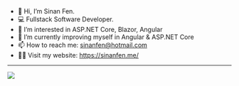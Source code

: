 
<!---

sinanfen/sinanfen is a ✨ special ✨ repository because its `README.md` (this file) appears on your GitHub profile.
You can click the Preview link to take a look at your changes.
--->
##
- 👋 Hi, I’m Sinan Fen.
- 💻 Fullstack Software Developer.
- 👀 I’m interested in ASP.NET Core, Blazor, Angular
- 🌱 I’m currently improving myself in Angular & ASP.NET Core
- 📫 How to reach me: sinanfen@hotmail.com
- 👨‍💻 Visit my website: https://sinanfen.me/

---
[![](https://visitcount.itsvg.in/api?id=sinanfen&icon=0&color=11)](https://visitcount.itsvg.in)

<!-- Proudly created with GPRM ( https://gprm.itsvg.in ) -->
